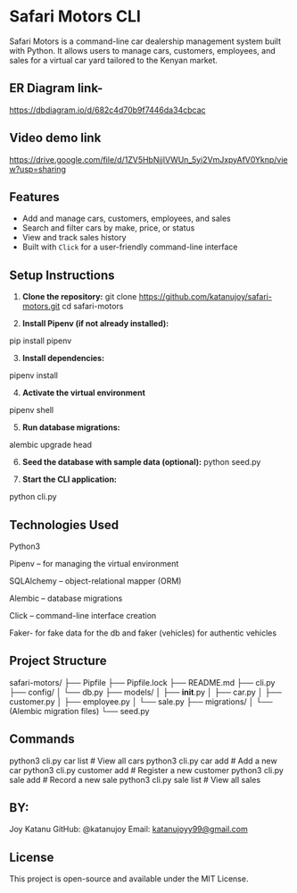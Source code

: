 # Safari Motors CLI

Safari Motors is a command-line car dealership management system built with Python. It allows users to manage cars, customers, employees, and sales for a virtual car yard tailored to the Kenyan market.


## ER Diagram link- 
https://dbdiagram.io/d/682c4d70b9f7446da34cbcac

## Video demo link
https://drive.google.com/file/d/1ZV5HbNjjIVWUn_5yi2VmJxpyAfV0Yknp/view?usp=sharing



## Features

- Add and manage cars, customers, employees, and sales
- Search and filter cars by make, price, or status
- View and track sales history
- Built with `Click` for a user-friendly command-line interface


## Setup Instructions

1. **Clone the repository:**
   git clone https://github.com/katanujoy/safari-motors.git
   cd safari-motors

2. **Install Pipenv (if not already installed):**

pip install pipenv

3. **Install dependencies:**

pipenv install

4. **Activate the virtual environment**

pipenv shell

5. **Run database migrations:**

alembic upgrade head

6. **Seed the database with sample data (optional):**
python seed.py


7. **Start the CLI application:**

python cli.py


## Technologies Used
Python3

Pipenv – for managing the virtual environment

SQLAlchemy – object-relational mapper (ORM)

Alembic – database migrations

Click – command-line interface creation

Faker- for fake data for the db and faker (vehicles) for authentic vehicles

## Project Structure

safari-motors/
├── Pipfile
├── Pipfile.lock
├── README.md
├── cli.py
├── config/
│   └── db.py
├── models/
│   ├── __init__.py
│   ├── car.py
│   ├── customer.py
│   ├── employee.py
│   └── sale.py
├── migrations/
│   └── (Alembic migration files)
└── seed.py

## Commands
python3 cli.py car list           # View all cars
python3 cli.py car add            # Add a new car
python3 cli.py customer add       # Register a new customer
python3 cli.py sale add           # Record a new sale
python3 cli.py sale list          # View all sales

## BY:
Joy Katanu
GitHub: @katanujoy
Email: katanujoyy99@gmail.com

## License
This project is open-source and available under the MIT License.